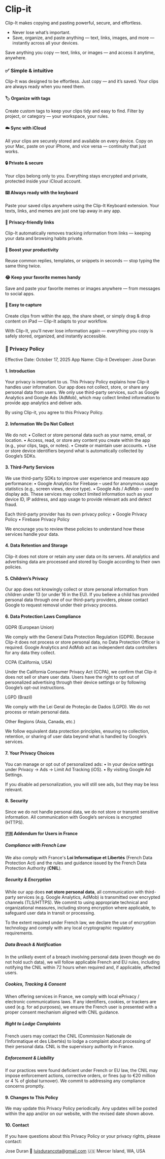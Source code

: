 # Clip-it
Clip-It makes copying and pasting powerful, secure, and effortless.
- Never lose what’s important. 
- Save, organize, and paste anything — text, links, images, and more — instantly across all your devices.

Save anything you copy — text, links, or images — and access it anytime, anywhere.

### ✅ Simple & intuitive
Clip-It was designed to be effortless. Just copy — and it’s saved. Your clips are always ready when you need them.

#### 🏷️ Organize with tags
Create custom tags to keep your clips tidy and easy to find. Filter by project, or category — your workspace, your rules.

#### ☁️ Sync with iCloud
All your clips are securely stored and available on every device. Copy on your Mac, paste on your iPhone, and vice versa — continuity that just works.

#### 🔒 Private & secure
Your clips belong only to you. Everything stays encrypted and private, protected inside your iCloud account.

#### ⌨️ Always ready with the keyboard
Paste your saved clips anywhere using the Clip-It Keyboard extension. Your texts, links, and memes are just one tap away in any app.

#### 🧭 Privacy-friendly links
Clip-It automatically removes tracking information from links — keeping your data and browsing habits private.

#### 🚀 Boost your productivity
Reuse common replies, templates, or snippets in seconds — stop typing the same thing twice.

#### 😂 Keep your favorite memes handy
Save and paste your favorite memes or images anywhere — from messages to social apps.

#### 📲 Easy to capture
Create clips from within the app, the share sheet, or simply drag & drop content on iPad — Clip-It adapts to your workflow.

With Clip-It, you’ll never lose information again — everything you copy is safely stored, organized, and instantly accessible.


### 📜 Privacy Policy

Effective Date: October 17, 2025
App Name: Clip-it
Developer: Jose Duran


#### 1. Introduction

Your privacy is important to us. This Privacy Policy explains how Clip-it handles user information.
Our app does not collect, store, or share any personal data from users. We only use third-party services, such as Google Analytics and Google Ads (AdMob), which may collect limited information to provide app analytics and deliver ads.

By using Clip-it, you agree to this Privacy Policy.


#### 2. Information We Do Not Collect

We do not:
	•	Collect or store personal data such as your name, email, or location.
	•	Access, read, or store any content you create within the app (e.g., your clips, tags, or notes).
	•	Create or maintain user accounts.
	•	Use or store device identifiers beyond what is automatically collected by Google’s SDKs.


#### 3. Third-Party Services

We use third-party SDKs to improve user experience and measure app performance:
	•	Google Analytics for Firebase – used for anonymous usage statistics (e.g., screen views, device type).
	•	Google Ads / AdMob – used to display ads. These services may collect limited information such as your device ID, IP address, and app usage to provide relevant ads and detect fraud.

Each third-party provider has its own privacy policy:
	•	Google Privacy Policy
	•	Firebase Privacy Policy

We encourage you to review these policies to understand how these services handle your data.


#### 4. Data Retention and Storage

Clip-it does not store or retain any user data on its servers.
All analytics and advertising data are processed and stored by Google according to their own policies.


#### 5. Children’s Privacy

Our app does not knowingly collect or store personal information from children under 13 (or under 16 in the EU).
If you believe a child has provided personal data through one of our third-party providers, please contact Google to request removal under their privacy process.

#### 6. Data Protection Laws Compliance

GDPR (European Union)

We comply with the General Data Protection Regulation (GDPR).
Because Clip-it does not process or store personal data, no Data Protection Officer is required.
Google Analytics and AdMob act as independent data controllers for any data they collect.

CCPA (California, USA)

Under the California Consumer Privacy Act (CCPA), we confirm that Clip-it does not sell or share user data.
Users have the right to opt out of personalized advertising through their device settings or by following Google’s opt-out instructions.

LGPD (Brazil)

We comply with the Lei Geral de Proteção de Dados (LGPD).
We do not process or retain personal data.

Other Regions (Asia, Canada, etc.)

We follow equivalent data protection principles, ensuring no collection, retention, or sharing of user data beyond what is handled by Google’s services.

#### 7. Your Privacy Choices

You can manage or opt out of personalized ads:
	•	In your device settings under Privacy → Ads → Limit Ad Tracking (iOS).
	•	By visiting Google Ad Settings.

If you disable ad personalization, you will still see ads, but they may be less relevant.

#### 8. Security

Since we do not handle personal data, we do not store or transmit sensitive information.
All communication with Google’s services is encrypted (HTTPS).

#### 🇫🇷 Addendum for Users in France

##### Compliance with French Law  
We also comply with France's **Loi Informatique et Libertés** (French Data Protection Act) and the rules and guidance issued by the French Data Protection Authority (**CNIL**).  

##### Security & Encryption  
While our app does **not store personal data**, all communication with third-party services (e.g. Google Analytics, AdMob) is transmitted over encrypted channels (TLS/HTTPS). We commit to using appropriate technical and organizational measures, including strong encryption where applicable, to safeguard user data in transit or processing.

To the extent required under French law, we declare the use of encryption technology and comply with any local cryptographic regulatory requirements.

##### Data Breach & Notification  
In the unlikely event of a breach involving personal data (even though we do not hold such data), we will follow applicable French and EU rules, including notifying the CNIL within 72 hours when required and, if applicable, affected users.

##### Cookies, Tracking & Consent  
When offering services in France, we comply with local ePrivacy / electronic communications laws. If any identifiers, cookies, or trackers are used (e.g. for ad purposes), we ensure the French user is presented with a proper consent mechanism aligned with CNIL guidance.

##### Right to Lodge Complaints  
French users may contact the CNIL (Commission Nationale de l’Informatique et des Libertés) to lodge a complaint about processing of their personal data. CNIL is the supervisory authority in France.

##### Enforcement & Liability  
If our practices were found deficient under French or EU law, the CNIL may impose enforcement actions, corrective orders, or fines (up to €20 million or 4 % of global turnover). We commit to addressing any compliance concerns promptly.

#### 9. Changes to This Policy

We may update this Privacy Policy periodically.
Any updates will be posted within the app and/or on our website, with the revised date shown above.

#### 10. Contact

If you have questions about this Privacy Policy or your privacy rights, please contact:

Jose Duran
📧 luisdurancota@gmail.com
🇺🇸 Mercer Island, WA, USA
